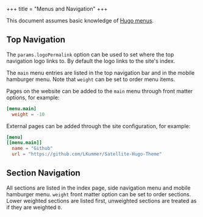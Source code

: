 +++
title = "Menus and Navigation"
+++

This document assumes basic knowledge of [Hugo menus](https://gohugo.io/content-management/menus/).

## Top Navigation

The `params.logoPermalink` option can be used to set where the top navigation
logo links to. By default the logo links to the site's index.

The `main` menu entries are listed in the top navigation bar and in the mobile
hamburger menu. Note that `weight` can be set to order menu items.

Pages on the website can be added to the `main` menu through front matter options,
for example:

```toml
[menu.main]
  weight = -10
```

External pages can be added through the site configuration, for example:

```toml
[menu]
[[menu.main]]
  name = "Github"
  url = "https://github.com/LKummer/Satellite-Hugo-Theme"
```

## Section Navigation

All sections are listed in the index page, side navigation menu and mobile
hamburger menu. `weight` front matter option can be set to order sections.
Lower weighted sections are listed first, unweighted sections are treated as if
they are weighted `0`.
